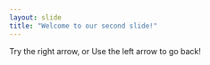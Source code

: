 ```yaml
---
layout: slide
title: "Welcome to our second slide!"
---
```

Try the right arrow, or
Use the left arrow to go back!
